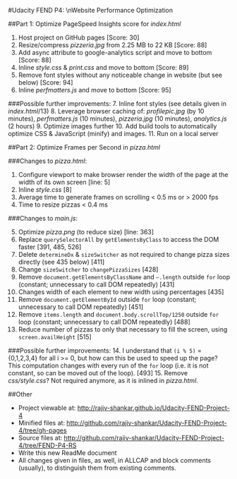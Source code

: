 #Udacity FEND P4: \nWebsite Performance Optimization

##Part 1: Optimize PageSpeed Insights score for *index.html*

1.	Host project on GitHub pages [Score: 30]
2.	Resize/compress *pizzeria.jpg* from 2.25 MB to 22 KB [Score: 88]
3.	Add async attribute to google-analytics script and move to bottom [Score: 88]
4.	Inline *style.css* & *print.css* and move to bottom [Score: 89]
5.	Remove font styles without any noticeable change in website (but see below) [Score: 94]
6.	Inline *perfmatters.js* and move to bottom [Score: 95]

###Possible further improvements:
7.	Inline font styles (see details given in *index.html*/13)
8.	Leverage browser caching of: *profilepic.jpg* (by 10 minutes), *perfmatters.js* (10 minutes), *pizzeria.jpg* (10 minutes), *analytics.js* (2 hours)
9.	Optimize images further
10.	Add build tools to automatically optimize CSS & JavaScript (minify) and images.
11.	Run on a local server

##Part 2: Optimize Frames per Second in *pizza.html*

###Changes to *pizza.html*:

1.	Configure viewport to make browser render the width of the page at the width of its own screen  [line: 5]
2.	Inline *style.css*  [8]
3.	Average time to generate frames on scrolling < 0.5 ms or > 2000 fps
4.	Time to resize pizzas < 0.4 ms

###Changes to *main.js*:

5.	Optimize *pizza.png* (to reduce size)  [line: 363]
6.	Replace `querySelectorAll` by `getElementsByClass` to access the DOM faster  [391, 485, 526]
7.	Delete `determineDx` & `sizeSwitcher` as not required to change pizza sizes directly (see 435 below)  [411]
8.	Change `sizeSwitcher` to `changePizzaSizes`  [428]
9.	Remove `document.getElementsByClassName` and `–.length` outside `for` loop (constant; unnecessary to call DOM repeatedly)  [431]
10.	Changes width of each element to new width using percentages  [435]
11.	Remove `document.getElementById` outside `for` loop (constant; unnecessary to call DOM repeatedly)  [451]
12.	Remove `items.length` and `document.body.scrollTop/1250` outside `for` loop (constant; unnecessary to call DOM repeatedly)  [488]
13.	Reduce number of pizzas to only that necessary to fill the screen, using `screen.availHeight`  [515]

###Possible further improvements:
14.	I understand that `(i % 5)` = {0,1,2,3,4} for all i >= 0, but how can this be used to speed up the page?  This computation changes with every run of the `for` loop (i.e. it is not constant, so can be moved out of the loop).  [493]
15.	Remove *css/style.css*?  Not required anymore, as it is inlined in *pizza.html*.

##Other

*	Project viewable at:  http://rajiv-shankar.github.io/Udacity-FEND-Project-4
*	Minified files at:  http://github.com/rajiv-shankar/Udacity-FEND-Project-4/tree/gh-pages
*	Source files at:  http://github.com/rajiv-shankar/Udacity-FEND-Project-4/tree/FEND-P4-RS
*	Write this new ReadMe document
*	All changes given in files, as well, in ALLCAP and block comments (usually), to distinguish them from existing comments.


